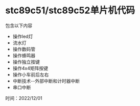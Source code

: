 # stc89c51/stc89c52单片机代码

包含以下内容

* 操作led灯
* 流水灯
* 操作数码管
* 操作蜂鸣器
* 操作独立按键
* 操作4x4矩阵按键
* 操作小车前后左右
* 中断技术--外部中断和计时器中断
* 串口中断





时间：2022/12/01